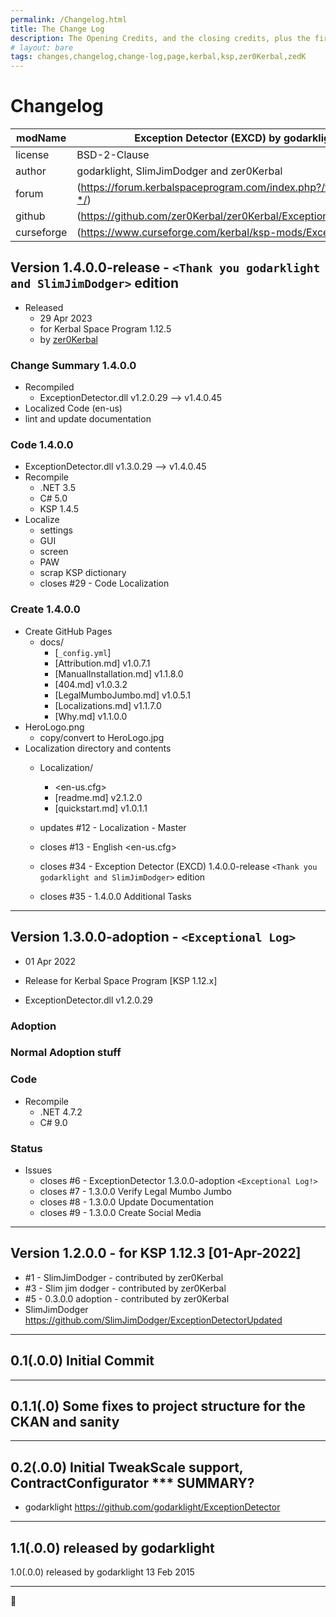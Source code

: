 ```yaml
---
permalink: /Changelog.html
title: The Change Log
description: The Opening Credits, and the closing credits, plus the first of two (or is three) end credit scenes
# layout: bare
tags: changes,changelog,change-log,page,kerbal,ksp,zer0Kerbal,zedK
---
```

<!-- hdr-changelog.md v1.0.0.1
Exception Detector (EXCD) (ABBV)
created: 13 May 2022
updated: 05 Nov 2022
CC BY-ND 4.0 by zer0Kerbal -->  
# Changelog  
  
| modName    | Exception Detector (EXCD) by godarklight                          |
| ---------- | ----------------------------------------------------------------- |
| license    | BSD-2-Clause                                                      |
| author     | godarklight, SlimJimDodger and zer0Kerbal                         |
| forum      | (https://forum.kerbalspaceprogram.com/index.php?/topic/207511-*/) |
| github     | (https://github.com/zer0Kerbal/zer0Kerbal/ExceptionDetector)      |
| curseforge | (https://www.curseforge.com/kerbal/ksp-mods/ExceptionDetector)    |

## Version 1.4.0.0-release - `<Thank you godarklight and SlimJimDodger>` edition

* Released
  * 29 Apr 2023
  * for Kerbal Space Program 1.12.5
  * by [zer0Kerbal](https://github.com/zer0Kerbal)

### Change Summary 1.4.0.0

* Recompiled
  * ExceptionDetector.dll v1.2.0.29 --> v1.4.0.45
* Localized Code (en-us)
* lint and update documentation

### Code 1.4.0.0

* ExceptionDetector.dll v1.3.0.29 --> v1.4.0.45
* Recompile
  * .NET 3.5
  * C# 5.0
  * KSP 1.4.5
* Localize
  * settings
  * GUI
  * screen
  * PAW
  * scrap KSP dictionary
  * closes #29 - Code Localization

### Create 1.4.0.0

* Create GitHub Pages
  * docs/
    * [`_config.yml`]
    * [Attribution.md] v1.0.7.1
    * [ManualInstallation.md] v1.1.8.0
    * [404.md] v1.0.3.2
    * [LegalMumboJumbo.md] v1.0.5.1
    * [Localizations.md] v1.1.7.0
    * [Why.md] v1.1.0.0
* HeroLogo.png
  * copy/convert to HeroLogo.jpg
* Localization directory and contents
  * Localization/
    * <en-us.cfg>
    * [readme.md] v2.1.2.0
    * [quickstart.md] v1.0.1.1
  * updates #12 - Localization - Master
  * closes #13 - English <en-us.cfg>

  * closes #34 - Exception Detector (EXCD) 1.4.0.0-release `<Thank you godarklight and SlimJimDodger>` edition
  * closes #35 - 1.4.0.0 Additional Tasks

---

## Version 1.3.0.0-adoption - `<Exceptional Log>`

* 01 Apr 2022  
* Release for Kerbal Space Program [KSP 1.12.x]

* ExceptionDetector.dll v1.2.0.29

### Adoption

### Normal Adoption stuff

### Code

* Recompile
  * .NET 4.7.2
  * C# 9.0

### Status

* Issues
  * closes #6 - ExceptionDetector 1.3.0.0-adoption `<Exceptional Log!>`
  * closes #7 - 1.3.0.0 Verify Legal Mumbo Jumbo
  * closes #8 - 1.3.0.0 Update Documentation
  * closes #9 - 1.3.0.0 Create Social Media

---

## Version 1.2.0.0 - for KSP 1.12.3 [01-Apr-2022]

* #1 - SlimJimDodger - contributed by zer0Kerbal
* #3 - Slim jim dodger - contributed by zer0Kerbal
* #5 - 0.3.0.0 adoption - contributed by zer0Kerbal
* SlimJimDodger https://github.com/SlimJimDodger/ExceptionDetectorUpdated

---

## 0.1(.0.0) Initial Commit

---

## 0.1.1(.0) Some fixes to project structure for the CKAN and sanity

---

## 0.2(.0.0) Initial TweakScale support, ContractConfigurator *** SUMMARY?

* godarklight https://github.com/godarklight/ExceptionDetector

---

## 1.1(.0.0) released by godarklight

1.0(.0.0) released by godarklight
13 Feb 2015

---
